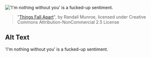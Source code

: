 !['I'm nothing without you' is a fucked-up sentiment.](https://imgs.xkcd.com/comics/things_fall_apart.png)
> "[Things Fall Apart](https://xkcd.com/449/)", by Randall Munroe, licensed under Creative Commons Attribution-NonCommercial 2.5 License

## Alt Text
'I'm nothing without you' is a fucked-up sentiment.
